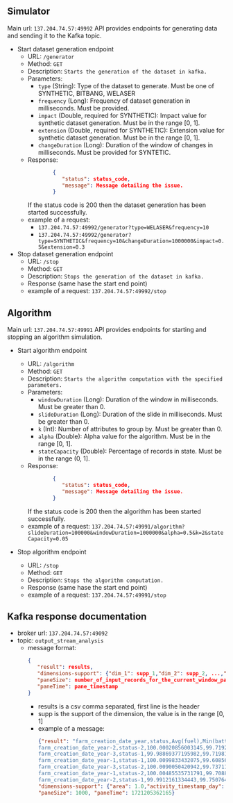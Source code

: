 ## Simulator
Main url: `137.204.74.57:49992`
API provides endpoints for generating data and sending it to the Kafka topic.

- Start dataset generation endpoint
  - URL: `/generator`
  - Method: `GET`
  - Description: `Starts the generation of the dataset in kafka.`
  - Parameters:
    - `type` (String): Type of the dataset to generate. Must be one of SYNTHETIC, BITBANG, WELASER
    - `frequency` (Long): Frequency of dataset generation in milliseconds. Must be provided. 
    - `impact` (Double, required for SYNTHETIC): Impact value for synthetic dataset generation. Must be in the range [0, 1]. 
    - `extension` (Double, required for SYNTHETIC): Extension value for synthetic dataset generation. Must be in the range [0, 1]. 
    - `changeDuration` (Long): Duration of the window of changes in milliseconds. Must be provided for SYNTETIC.
  - Response: 
      ```json
              {
                 "status": status_code,
                 "message": Message detailing the issue.
              }
      ```
      If the status code is 200 then the dataset generation has been started successfully.
  - example of a request: 
    - `137.204.74.57:49992/generator?type=WELASER&frequency=10`
    - `137.204.74.57:49992/generator?type=SYNTHETIC&frequency=10&changeDuration=1000000&impact=0.5&extension=0.3`
- Stop dataset generation endpoint
  - URL: `/stop`
  - Method: `GET`
  - Description: `Stops the generation of the dataset in kafka.`
  - Response (same hase the start end point)
  - example of a request: `137.204.74.57:49992/stop`

## Algorithm
Main url: `137.204.74.57:49991`
API provides endpoints for starting and stopping an algorithm simulation. 

- Start algorithm endpoint
  - URL: `/algorithm`
  - Method: `GET`
  - Description: `Starts the algorithm computation with the specified parameters.`
  - Parameters:
    - `windowDuration` (Long): Duration of the window in milliseconds. Must be greater than 0.
    - `slideDuration` (Long): Duration of the slide in milliseconds. Must be greater than 0.
    - `k` (Int): Number of attributes to group by. Must be greater than 0.
    - `alpha` (Double): Alpha value for the algorithm. Must be in the range [0, 1].
    - `stateCapacity` (Double): Percentage of records in state. Must be in the range (0, 1].
  - Response: 
      ```json
              {
                 "status": status_code,
                 "message": Message detailing the issue.
              }
      ```
      If the status code is 200 then the algorithm has been started successfully.
  - example of a request: `137.204.74.57:49991/algorithm?slideDuration=100000&windowDuration=1000000&alpha=0.5&k=2&stateCapacity=0.05`
       
- Stop algorithm endpoint
  - URL: `/stop`
  - Method: `GET`
  - Description: `Stops the algorithm computation.`
  - Response (same hase the start end point)
  - example of a request: `137.204.74.57:49991/stop`

## Kafka response documentation
- broker url: `137.204.74.57:49092`
- topic: `output_stream_analysis`
  - message format:
    ```json
    {
       "result": results,
       "dimensions-support": {"dim_1": supp_1,"dim_2": supp_2, ...,"dim_n": supp_n},
       "paneSize": number_of_input_records_for_the_current_window_pane,
       "paneTime": pane_timestamp
    }
    ```
    - results is a csv comma separated, first line is the header
    - supp is the support of the dimension, the value is in the range [0, 1]
    - example of a message:
      ```json
      {"result": "farm_creation_date_year,status,Avg(fuel),Min(batteryLevel),Avg(heartbeat),Avg(batteryLevel),Sum(heartbeat),Max(Speed),Min(Speed),Sum(batteryLevel),Count(Speed),Count(heartbeat),Max(batteryLevel),Sum(Speed),Count(fuel),Max(fuel),Count(batteryLevel),Avg(Speed),Max(heartbeat),Sum(fuel),Min(fuel),Min(heartbeat)
      farm_creation_date_year-2,status-2,100.00020856003145,99.71928002843934,99.99338995668722,99.99630487451118,31597.91122631316,50.250921337511954,49.721039326580836,31598.832340345532,316.0,316.0,100.26611769993869,15800.01667194739,316.0,100.27296363420373,316.0,50.00005275932718,100.26168852078959,31600.06590496994,99.778727819806,99.689894950841
      farm_creation_date_year-3,status-1,99.98869377195982,99.71981638460247,100.00213205940594,100.0000601687066,29200.622561346536,50.26829943169005,49.72954537696127,29200.017569262327,292.0,292.0,100.29137541533483,14597.83806030891,292.0,100.2684273169103,292.0,49.99259609694832,100.29127428223323,29196.698581412267,99.75192060842855,99.73170762479378
      farm_creation_date_year-1,status-1,100.0099833432075,99.60856706603425,99.99655109256959,99.99885050195164,26999.06879499379,50.356725336008466,49.76287549350892,26999.689635526942,270.0,270.0,100.25833010459321,13503.38848960746,270.0,100.28561952140463,270.0,50.01254996150911,100.25939423867135,27002.695502666025,99.76117499184532,99.57755464014042
      farm_creation_date_year-3,status-2,100.0090050420942,99.73711120058347,99.99493160279508,100.00724044644228,24798.74303749318,50.299839542573174,49.757500836715856,24801.795630717686,248.0,248.0,100.26828654562564,12398.662182042175,248.0,100.31415493703568,248.0,49.99460557275071,100.21687453849283,24802.233250439363,99.69693474082531,99.72482234142603
      farm_creation_date_year-1,status-2,100.00485535731791,99.70883427704695,99.99610708589562,99.9977172957855,25499.007306903382,50.241164720228376,49.777112726377474,25499.417910425305,255.0,255.0,100.29912549380023,12750.834502393656,255.0,100.30369074268987,255.0,50.00327255840649,100.32115828130492,25501.238116116067,99.63837567136066,99.69864003285436
      farm_creation_date_year-2,status-1,99.9912161334443,99.75076465308668,100.00569813767166,100.00902320473737,28601.629667374094,50.2990693517668,49.68951178806893,28602.58063655489,286.0,286.0,100.2712457444933,14297.992802724686,286.0,100.2638049517497,286.0,49.99298182770869,100.27881217919901,28597.48781416507,99.7052744995947,99.73644235538232",
      "dimensions-support": {"area": 1.0,"activity_timestamp_day": 1.0,"task": 1.0,"model": 0.8,"farm_creation_date_year": 1.0,"activity_timestamp_min": 1.0,"activity_timestamp_month": 1.0,"goal": 0.698,"country": 0.287,"activity_timestamp_hour": 1.0,"company": 1.0,"activity_timestamp_year": 1.0,"status": 1.0,"farm_creation_date_month": 1.0,"robot": 0.562,"region": 0.805,"activity_timestamp_s": 1.0,"farm": 1.0,"locality": 1.0,"farm_creation_date_day": 1.0,"activity_timestamp_ms": 1.0},
      "paneSize": 1000, "paneTime": 1721205362165}
      ```